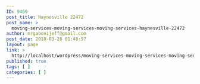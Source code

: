 ```yaml
---
ID: 9469
post_title: Haynesville 22472
post_name: >
  moving-services-moving-services-moving-services-haynesville-22472
author: mrgabonijeff@gmail.com
post_date: 2018-03-28 01:48:57
layout: page
link: >
  http://localhost/wordpress/moving-services-moving-services-moving-services-haynesville-22472/
published: true
tags: [ ]
categories: [ ]
---
```

